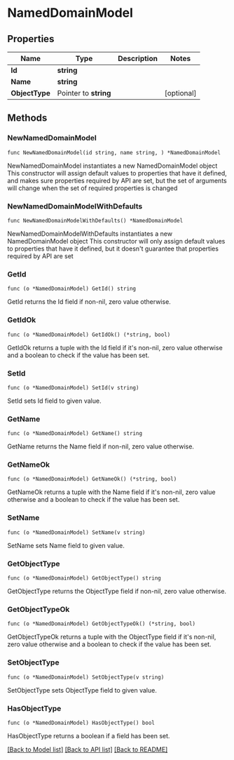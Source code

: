 # NamedDomainModel

## Properties

Name | Type | Description | Notes
------------ | ------------- | ------------- | -------------
**Id** | **string** |  | 
**Name** | **string** |  | 
**ObjectType** | Pointer to **string** |  | [optional] 

## Methods

### NewNamedDomainModel

`func NewNamedDomainModel(id string, name string, ) *NamedDomainModel`

NewNamedDomainModel instantiates a new NamedDomainModel object
This constructor will assign default values to properties that have it defined,
and makes sure properties required by API are set, but the set of arguments
will change when the set of required properties is changed

### NewNamedDomainModelWithDefaults

`func NewNamedDomainModelWithDefaults() *NamedDomainModel`

NewNamedDomainModelWithDefaults instantiates a new NamedDomainModel object
This constructor will only assign default values to properties that have it defined,
but it doesn't guarantee that properties required by API are set

### GetId

`func (o *NamedDomainModel) GetId() string`

GetId returns the Id field if non-nil, zero value otherwise.

### GetIdOk

`func (o *NamedDomainModel) GetIdOk() (*string, bool)`

GetIdOk returns a tuple with the Id field if it's non-nil, zero value otherwise
and a boolean to check if the value has been set.

### SetId

`func (o *NamedDomainModel) SetId(v string)`

SetId sets Id field to given value.


### GetName

`func (o *NamedDomainModel) GetName() string`

GetName returns the Name field if non-nil, zero value otherwise.

### GetNameOk

`func (o *NamedDomainModel) GetNameOk() (*string, bool)`

GetNameOk returns a tuple with the Name field if it's non-nil, zero value otherwise
and a boolean to check if the value has been set.

### SetName

`func (o *NamedDomainModel) SetName(v string)`

SetName sets Name field to given value.


### GetObjectType

`func (o *NamedDomainModel) GetObjectType() string`

GetObjectType returns the ObjectType field if non-nil, zero value otherwise.

### GetObjectTypeOk

`func (o *NamedDomainModel) GetObjectTypeOk() (*string, bool)`

GetObjectTypeOk returns a tuple with the ObjectType field if it's non-nil, zero value otherwise
and a boolean to check if the value has been set.

### SetObjectType

`func (o *NamedDomainModel) SetObjectType(v string)`

SetObjectType sets ObjectType field to given value.

### HasObjectType

`func (o *NamedDomainModel) HasObjectType() bool`

HasObjectType returns a boolean if a field has been set.


[[Back to Model list]](../README.md#documentation-for-models) [[Back to API list]](../README.md#documentation-for-api-endpoints) [[Back to README]](../README.md)


